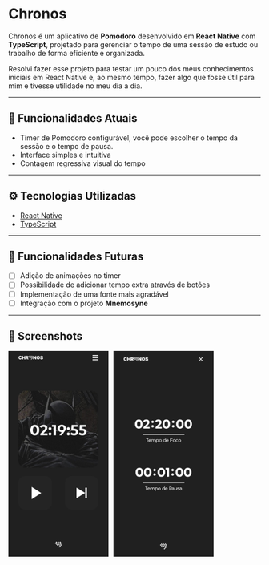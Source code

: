 # Chronos

Chronos é um aplicativo de **Pomodoro** desenvolvido em **React Native** com **TypeScript**, projetado para gerenciar o tempo de uma sessão de estudo ou trabalho de forma eficiente e organizada.

Resolvi fazer esse projeto para testar um pouco dos meus conhecimentos iniciais em React Native e, ao mesmo tempo, fazer algo que fosse útil para mim e tivesse utilidade no meu dia a dia.

---

## 📝 Funcionalidades Atuais

- Timer de Pomodoro configurável, você pode escolher o tempo da sessão e o tempo de pausa.
- Interface simples e intuitiva
- Contagem regressiva visual do tempo

---

## ⚙️ Tecnologias Utilizadas

- [React Native](https://reactnative.dev/)
- [TypeScript](https://www.typescriptlang.org/)

---

## 🔮 Funcionalidades Futuras

- [ ] Adição de animações no timer
- [ ] Possibilidade de adicionar tempo extra através de botões
- [ ] Implementação de uma fonte mais agradável
- [ ] Integração com o projeto **Mnemosyne**

---

## 📸 Screenshots

<div style="display: flex; gap: 10px;"><img src="assets/images/screenshot1.jpeg" width="200"/>
<img src="assets/images/screenshot2.jpeg" width="200"/></div>

